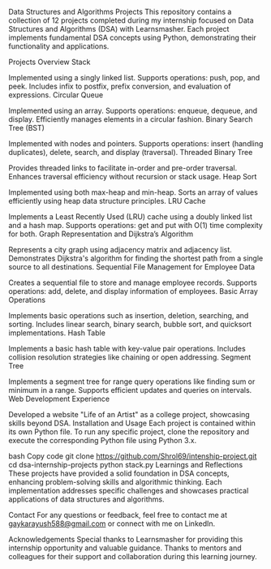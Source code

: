 Data Structures and Algorithms Projects
This repository contains a collection of 12 projects completed during my internship focused on Data Structures and Algorithms (DSA) with Learnsmasher. Each project implements fundamental DSA concepts using Python, demonstrating their functionality and applications.

Projects Overview
Stack

Implemented using a singly linked list.
Supports operations: push, pop, and peek.
Includes infix to postfix, prefix conversion, and evaluation of expressions.
Circular Queue

Implemented using an array.
Supports operations: enqueue, dequeue, and display.
Efficiently manages elements in a circular fashion.
Binary Search Tree (BST)

Implemented with nodes and pointers.
Supports operations: insert (handling duplicates), delete, search, and display (traversal).
Threaded Binary Tree

Provides threaded links to facilitate in-order and pre-order traversal.
Enhances traversal efficiency without recursion or stack usage.
Heap Sort

Implemented using both max-heap and min-heap.
Sorts an array of values efficiently using heap data structure principles.
LRU Cache

Implements a Least Recently Used (LRU) cache using a doubly linked list and a hash map.
Supports operations: get and put with O(1) time complexity for both.
Graph Representation and Dijkstra’s Algorithm

Represents a city graph using adjacency matrix and adjacency list.
Demonstrates Dijkstra's algorithm for finding the shortest path from a single source to all destinations.
Sequential File Management for Employee Data

Creates a sequential file to store and manage employee records.
Supports operations: add, delete, and display information of employees.
Basic Array Operations

Implements basic operations such as insertion, deletion, searching, and sorting.
Includes linear search, binary search, bubble sort, and quicksort implementations.
Hash Table

Implements a basic hash table with key-value pair operations.
Includes collision resolution strategies like chaining or open addressing.
Segment Tree

Implements a segment tree for range query operations like finding sum or minimum in a range.
Supports efficient updates and queries on intervals.
Web Development Experience

Developed a website "Life of an Artist" as a college project, showcasing skills beyond DSA.
Installation and Usage
Each project is contained within its own Python file. To run any specific project, clone the repository and execute the corresponding Python file using Python 3.x.

bash
Copy code
git clone https://github.com/Shrol69/intenship-project.git
cd dsa-internship-projects
python stack.py 
Learnings and Reflections
These projects have provided a solid foundation in DSA concepts, enhancing problem-solving skills and algorithmic thinking. Each implementation addresses specific challenges and showcases practical applications of data structures and algorithms.

Contact
For any questions or feedback, feel free to contact me at gaykarayush588@gmail.com or connect with me on LinkedIn.

Acknowledgements
Special thanks to Learnsmasher for providing this internship opportunity and valuable guidance.
Thanks to mentors and colleagues for their support and collaboration during this learning journey.
 
